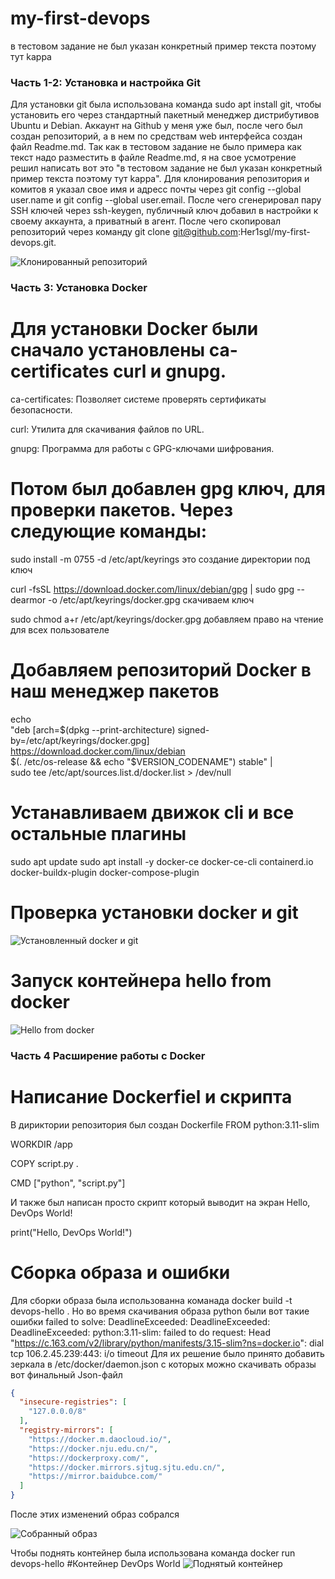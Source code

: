 # my-first-devops
в тестовом задание не был указан конкретный пример текста поэтому тут kappa

### Часть 1-2: Установка и настройка Git

Для установки git была использована команда sudo apt install git, чтобы установить его через стандартный пакетный 
менеджер дистрибутивов Ubuntu и Debian. Аккаунт на Github у меня уже был, после чего был создан репозиторий, а в нем 
по средствам web интерфейса создан файл Readme.md. 
Так как в тестовом задание не было примера как текст надо разместить в файле Readme.md, я на свое усмотрение решил написать вот это "в тестовом задание не был указан конкретный пример текста поэтому тут kappa". 
Для клонирования репозитория и комитов я указал свое имя и адресс почты через git config --global user.name и  git config --global user.email. После чего сгенерировал пару SSH ключей через ssh-keygen, публичный ключ добавил в настройки к своему аккаунта, а приватный в агент. После чего скопировал репозиторий через команду git clone git@github.com:Her1sgl/my-first-devops.git.

![Клонированный репозиторий](./screenshots/clone%20repository.png)

### Часть 3: Установка Docker

# Для установки Docker были сначало установлены ca-certificates curl и gnupg.

ca-certificates: Позволяет системе проверять сертификаты безопасности.

curl: Утилита для скачивания файлов по URL.

gnupg: Программа для работы с GPG-ключами шифрования.

# Потом был добавлен gpg ключ, для проверки пакетов. Через следующие команды:

sudo install -m 0755 -d /etc/apt/keyrings это создание директории под ключ

curl -fsSL https://download.docker.com/linux/debian/gpg | sudo gpg --dearmor -o /etc/apt/keyrings/docker.gpg скачиваем ключ

sudo chmod a+r /etc/apt/keyrings/docker.gpg  добавляем право на чтение для всех пользователе 

# Добавляем репозиторий Docker в наш менеджер пакетов

echo \
  "deb [arch=$(dpkg --print-architecture) signed-by=/etc/apt/keyrings/docker.gpg] https://download.docker.com/linux/debian \
  $(. /etc/os-release && echo "$VERSION_CODENAME") stable" | \
  sudo tee /etc/apt/sources.list.d/docker.list > /dev/null

# Устанавливаем движок cli и все остальные плагины 
sudo apt update
sudo apt install -y docker-ce docker-ce-cli containerd.io docker-buildx-plugin docker-compose-plugin

# Проверка установки docker и git
![Установленный docker и git](./screenshots/Git%20and%20docker%20install.png)

# Запуск контейнера hello from docker
![Hello from docker](./screenshots/Hello%20from%20docekr.png)

### Часть 4  Расширение работы с Docker

# Написание Dockerfiel и скрипта  
В дириктории репозитория был создан Dockerfile 
FROM python:3.11-slim

WORKDIR /app

COPY script.py .

CMD ["python", "script.py"] 

И также был написан просто скрипт который выводит на экран Hello, DevOps World!

print("Hello, DevOps World!")

# Сборка образа и ошибки 

Для сборки образа была использованна команада docker build -t devops-hello .
Но во время скачивания образа python были вот такие ошибки 
 failed to solve: DeadlineExceeded: DeadlineExceeded: DeadlineExceeded: python:3.11-slim: failed to do request: Head "https://c.163.com/v2/library/python/manifests/3.15-slim?ns=docker.io": dial tcp 106.2.45.239:443: i/o timeout
Для их решение было принято добавить зеркала в /etc/docker/daemon.json с которых можно скачивать образы
вот финальный Json-файл
```json
{
  "insecure-registries": [
    "127.0.0.0/8"
  ],
  "registry-mirrors": [
    "https://docker.m.daocloud.io/",
    "https://docker.nju.edu.cn/",
    "https://dockerproxy.com/",
    "https://docker.mirrors.sjtug.sjtu.edu.cn/",
    "https://mirror.baidubce.com/"
  ]
}
```
После этих изменений образ собрался 

![Собранный образ](./screenshots/build%20my%20image.png)

Чтобы поднять контейнер была использована команда docker run devops-hello
#Контейнер DevOps World
![Поднятый контейнер](./screenshots/Hello%20from%20DevOps.png)
    
